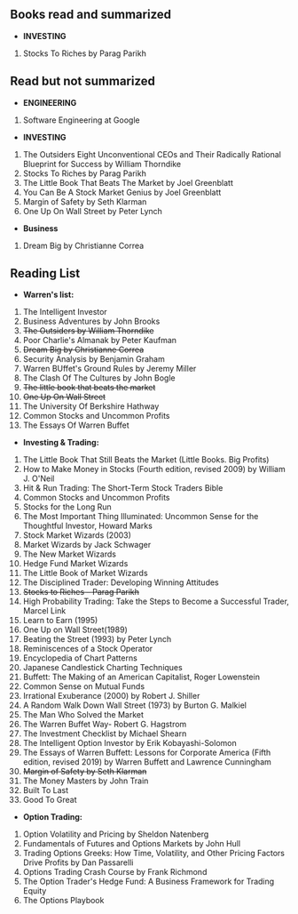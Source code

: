 ## Books read and summarized

- **INVESTING**
1. Stocks To Riches by Parag Parikh





















## Read but not summarized

- **ENGINEERING**
1. Software Engineering at Google

- **INVESTING**
1. The Outsiders Eight Unconventional CEOs and Their Radically Rational Blueprint for Success by William Thorndike
2. Stocks To Riches by Parag Parikh
3. The Little Book That Beats The Market by Joel Greenblatt
4. You Can Be A Stock Market Genius by Joel Greenblatt
5. Margin of Safety by Seth Klarman
6. One Up On Wall Street by Peter Lynch

- **Business**
1. Dream Big by Christianne Correa



## Reading List

- **Warren's list:**
1. The Intelligent Investor
2. Business Adventures by John Brooks
3. ~~The Outsiders by William Thorndike~~
4. Poor Charlie's Almanak by Peter Kaufman
5. ~~Dream Big by Christianne Correa~~
6. Security Analysis by Benjamin Graham
7. Warren BUffet's Ground Rules by Jeremy Miller
8. The Clash Of The Cultures by John Bogle
9. ~~The little book that beats the market~~
10. ~~One Up On Wall Street~~
11. The University Of Berkshire Hathway
12. Common Stocks and Uncommon Profits 
13. The Essays Of Warren Buffet

- **Investing & Trading:**
1. The Little Book That Still Beats the Market (Little Books. Big Profits)
2. How to Make Money in Stocks (Fourth edition, revised 2009) by William J. O'Neil
3. Hit & Run Trading: The Short-Term Stock Traders Bible
4. Common Stocks and Uncommon Profits
5. Stocks for the Long Run 
6. The Most Important Thing Illuminated: Uncommon Sense for the Thoughtful Investor,  Howard Marks
7. Stock Market Wizards (2003)
8. Market Wizards by Jack Schwager
9. The New Market Wizards
10. Hedge Fund Market Wizards
11. The Little Book of Market Wizards
12. The Disciplined Trader: Developing Winning Attitudes
13. ~~Stocks to Riches – Parag Parikh~~
14. High Probability Trading: Take the Steps to Become a Successful Trader, Marcel Link
15. Learn to Earn (1995)
16. One Up on Wall Street(1989)
17. Beating the Street (1993) by Peter Lynch
18. Reminiscences of a Stock Operator
19. Encyclopedia of Chart Patterns 
20. Japanese Candlestick Charting Techniques
21. Buffett: The Making of an American Capitalist, Roger Lowenstein
22. Common Sense on Mutual Funds
23. Irrational Exuberance (2000) by Robert J. Shiller
24. A Random Walk Down Wall Street (1973) by Burton G. Malkiel
25. The Man Who Solved the Market
26. The Warren Buffet Way- Robert G. Hagstrom
27. The Investment Checklist by Michael Shearn
28. The Intelligent Option Investor by Erik Kobayashi-Solomon
29. The Essays of Warren Buffett: Lessons for Corporate America (Fifth edition, revised 2019) by Warren Buffett and Lawrence Cunningham
30. ~~Margin of Safety by Seth Klarman~~
31. The Money Masters by John Train
32. Built To Last
33. Good To Great


- **Option Trading:**
1. Option Volatility and Pricing by Sheldon Natenberg
2. Fundamentals of Futures and Options Markets by John Hull
3. Trading Options Greeks: How Time, Volatility, and Other Pricing Factors Drive Profits by Dan Passarelli
4. Options Trading Crash Course by Frank Richmond
5. The Option Trader's Hedge Fund: A Business Framework for Trading Equity
6. The Options Playbook